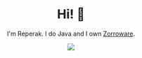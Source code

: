 <div align="center">
  <h1>Hi! 🦊</h1>

  I'm Reperak. I do Java and I own <a href=https://github.com/zorroware>Zorroware</a>.

  <p>
  	<img src="https://github-readme-stats.vercel.app/api?username=reperakdev&show_icons=true&theme=dark"></img>
  </p>
</div>
